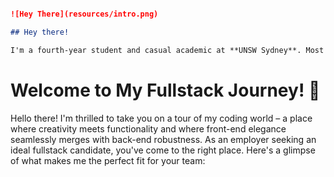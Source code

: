 ```markdown

![Hey There](resources/intro.png)

## Hey there!

I'm a fourth-year student and casual academic at **UNSW Sydney**. Most of my commits at the moment are related to teaching, working on educational tools, and (private) contributions to COMP1521 course materials/infrastructure.
```

# Welcome to My Fullstack Journey! 👋

Hello there! I'm thrilled to take you on a tour of my coding world – a place where creativity meets functionality and where front-end elegance seamlessly merges with back-end robustness. As an employer seeking an ideal fullstack candidate, you've come to the right place. Here's a glimpse of what makes me the perfect fit for your team:

